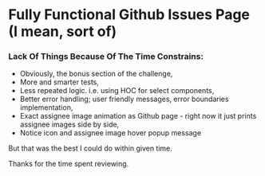 # Fully Functional Github Issues Page (I mean, sort of)

### Lack Of Things Because Of The Time Constrains:

  - Obviously, the bonus section of the challenge,
  - More and smarter tests,
  - Less repeated logic. i.e. using HOC for select components,
  - Better error handling; user friendly messages, error boundaries implementation,
  - Exact assignee image animation as Github page - right now it just prints assignee images side by side,
  - Notice icon and assignee image hover popup message

But that was the best I could do within given time.

Thanks for the time spent reviewing.

